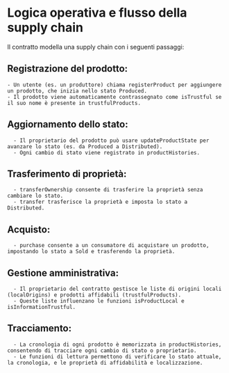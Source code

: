 # Logica operativa e flusso della supply chain

Il contratto modella una supply chain con i seguenti passaggi:
  ## Registrazione del prodotto:
    - Un utente (es. un produttore) chiama registerProduct per aggiungere un prodotto, che inizia nello stato Produced.
    - Il prodotto viene automaticamente contrassegnato come isTrustful se il suo nome è presente in trustfulProducts.
  
  ## Aggiornamento dello stato:
      - Il proprietario del prodotto può usare updateProductState per avanzare lo stato (es. da Produced a Distributed).
      - Ogni cambio di stato viene registrato in productHistories.

  ## Trasferimento di proprietà:
      - transferOwnership consente di trasferire la proprietà senza cambiare lo stato.
      - transfer trasferisce la proprietà e imposta lo stato a Distributed.

  ## Acquisto:
      - purchase consente a un consumatore di acquistare un prodotto, impostando lo stato a Sold e trasferendo la proprietà.

  ## Gestione amministrativa:
      - Il proprietario del contratto gestisce le liste di origini locali (localOrigins) e prodotti affidabili (trustfulProducts).
      - Queste liste influenzano le funzioni isProductLocal e isInformationTrustful.

  ## Tracciamento:
      - La cronologia di ogni prodotto è memorizzata in productHistories, consentendo di tracciare ogni cambio di stato o proprietario.
      - Le funzioni di lettura permettono di verificare lo stato attuale, la cronologia, e le proprietà di affidabilità e localizzazione.

